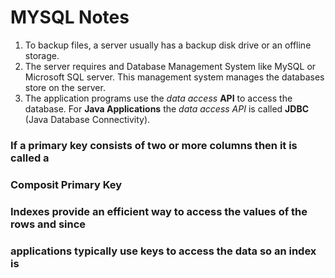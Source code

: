 # MYSQL Notes
1. To backup files, a server usually has a backup disk drive or an offline storage.
2. The server requires and Database Management System like MySQL or Microsoft
   SQL server. This management system manages the databases store on the server.
3. The application programs use the *data access* **API** to access the database.
   For **Java Applications** the *data access API* is called **JDBC** (Java 
   Database Connectivity). 


### If a primary key consists of two or more columns then it is called a 
### Composit Primary Key

### Indexes provide an efficient way to access the values of the rows and since
### applications typically use keys to access the data so an index is 